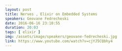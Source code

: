 ```yaml
---
layout: post
title: Nerves , Elixir on Embedded Systems
speakers: Geovane Fedrecheski
date: 2016-06-16 23:10:55
duration: 20:03
tags: [ elixir ]
img: /assets/image/speakers/geovane-fedrecheski.jpg
link: https://www.youtube.com/watch?v=cjYJ5CQbhy4
---
```

